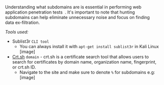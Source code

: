 Understanding what subdomains are is essential in performing web application penetration tests  . It's important to note that hunting subdomains can help eliminate unnecessary noise and focus on finding data ex-filtration.

*Tools used:*
- Sublist3r `CLI tool`
	- You can always install it with `apt-get install sublist3r` in Kali Linux
		[image]
- [Crt.sh](https://crt.sh) `domain` - crt.sh is a certificate search tool that allows users to search for certificates by domain name, organization name, fingerprint, or crt.sh ID.
	- Navigate to the site and make sure to denote `%` for subdomains e.g:
		[image]